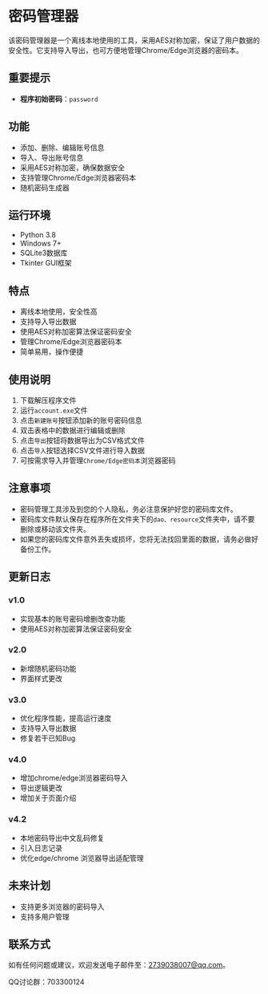 # 密码管理器

该密码管理器是一个离线本地使用的工具，采用AES对称加密，保证了用户数据的安全性。它支持导入导出，也可方便地管理Chrome/Edge浏览器的密码本。

## 重要提示

- **程序初始密码**：`password`

## 功能

- 添加、删除、编辑账号信息
- 导入、导出账号信息
- 采用AES对称加密，确保数据安全
- 支持管理Chrome/Edge浏览器密码本
- 随机密码生成器

## 运行环境

- Python 3.8
- Windows 7+
- SQLite3数据库
- Tkinter GUI框架

## 特点

- 离线本地使用，安全性高
- 支持导入导出数据
- 使用AES对称加密算法保证密码安全
- 管理Chrome/Edge浏览器密码本
- 简单易用，操作便捷

## 使用说明

1. 下载解压程序文件
2. 运行`account.exe`文件
3. 点击`新建账号`按钮添加新的账号密码信息
4. 双击表格中的数据进行编辑或删除
5. 点击`导出`按钮将数据导出为CSV格式文件
6. 点击`导入`按钮选择CSV文件进行导入数据
7. 可按需求导入并管理`Chrome/Edge密码本`浏览器密码

## 注意事项

- 密码管理工具涉及到您的个人隐私，务必注意保护好您的密码库文件。
- 密码库文件默认保存在程序所在文件夹下的`dao、resource`文件夹中，请不要删除或移动该文件夹。
- 如果您的密码库文件意外丢失或损坏，您将无法找回里面的数据，请务必做好备份工作。



## 更新日志

### v1.0

- 实现基本的账号密码增删改查功能
- 使用AES对称加密算法保证密码安全

### v2.0

- 新增随机密码功能
- 界面样式更改

### v3.0

- 优化程序性能，提高运行速度
- 支持导入导出数据
- 修复若干已知Bug

### v4.0

- 增加chrome/edge浏览器密码导入
- 导出逻辑更改
- 增加关于页面介绍

### v4.2

- 本地密码导出中文乱码修复
- 引入日志记录
- 优化edge/chrome 浏览器导出适配管理

## 未来计划

- 支持更多浏览器的密码导入
- 支持多用户管理

## 联系方式

如有任何问题或建议，欢迎发送电子邮件至：[2739038007@qq.com](2739038007@qq.com)。

QQ讨论群：703300124

